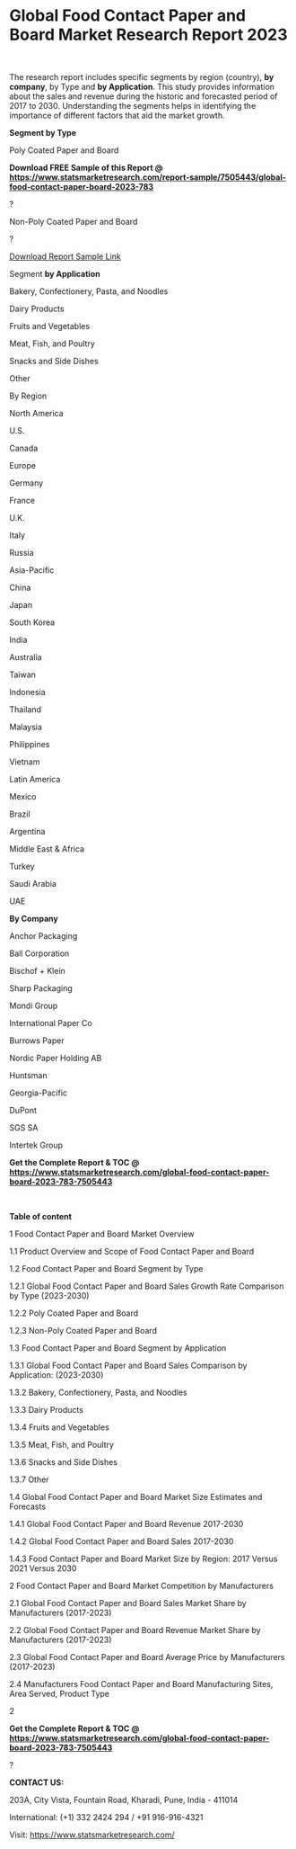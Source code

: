 <h1>Global Food Contact Paper and Board Market Research Report 2023</h1><br/><p>The research report includes specific segments by region (country), <strong>by company</strong>, by Type and <strong>by Application</strong>. This study provides information about the sales and revenue during the historic and forecasted period of 2017 to 2030. Understanding the segments helps in identifying the importance of different factors that aid the market growth.</p>
 
 
 
 <p><strong>Segment by Type</strong></p>
 
 
 
 <p>Poly Coated Paper and Board</p>
 
 
 
 <div><b>Download FREE Sample of this Report @ <a href="https://www.statsmarketresearch.com/download-free-sample/7505443/global-food-contact-paper-board-2023-783">https://www.statsmarketresearch.com/report-sample/7505443/global-food-contact-paper-board-2023-783</a></b></div>
 
 
 
 <p>? </p>
 
 
 
 <p>Non-Poly Coated Paper and Board</p>
 
 
 
 <p>? </p>
 
 
 
 <p><a href="https://www.statsmarketresearch.com/download-free-sample/7505443/global-food-contact-paper-board-2023-783">Download Report Sample Link</a></p>
 
 
 
 <p>Segment <strong>by Application</strong></p>
 
 
 
 <p>Bakery, Confectionery, Pasta, and Noodles</p>
 
 
 
 <p>Dairy Products</p>
 
 
 
 <p>Fruits and Vegetables</p>
 
 
 
 <p>Meat, Fish, and Poultry</p>
 
 
 
 <p>Snacks and Side Dishes</p>
 
 
 
 <p>Other</p>
 
 
 
 <p>By Region</p>
 
 
 
 <p>North America</p>
 
 
 
 <p>U.S.</p>
 
 
 
 <p>Canada</p>
 
 
 
 <p>Europe</p>
 
 
 
 <p>Germany</p>
 
 
 
 <p>France</p>
 
 
 
 <p>U.K.</p>
 
 
 
 <p>Italy</p>
 
 
 
 <p>Russia</p>
 
 
 
 <p>Asia-Pacific</p>
 
 
 
 <p>China</p>
 
 
 
 <p>Japan</p>
 
 
 
 <p>South Korea</p>
 
 
 
 <p>India</p>
 
 
 
 <p>Australia</p>
 
 
 
 <p>Taiwan</p>
 
 
 
 <p>Indonesia</p>
 
 
 
 <p>Thailand</p>
 
 
 
 <p>Malaysia</p>
 
 
 
 <p>Philippines</p>
 
 
 
 <p>Vietnam</p>
 
 
 
 <p>Latin America</p>
 
 
 
 <p>Mexico</p>
 
 
 
 <p>Brazil</p>
 
 
 
 <p>Argentina</p>
 
 
 
 <p>Middle East & Africa</p>
 
 
 
 <p>Turkey</p>
 
 
 
 <p>Saudi Arabia</p>
 
 
 
 <p>UAE</p>
 
 
 
 <p><strong>By Company</strong></p>
 
 
 
 <p>Anchor Packaging</p>
 
 
 
 <p>Ball Corporation</p>
 
 
 
 <p>Bischof + Klein</p>
 
 
 
 <p>Sharp Packaging</p>
 
 
 
 <p>Mondi Group</p>
 
 
 
 <p>International Paper Co</p>
 
 
 
 <p>Burrows Paper</p>
 
 
 
 <p>Nordic Paper Holding AB</p>
 
 
 
 <p>Huntsman</p>
 
 
 
 <p>Georgia-Pacific</p>
 
 
 
 <p>DuPont</p>
 
 
 
 <p>SGS SA</p>
 
 
 
 <p>Intertek Group</p>
 
 
 
 <div><b>Get the Complete Report & TOC @ <a href="https://www.statsmarketresearch.com/global-food-contact-paper-board-2023-783-7505443">https://www.statsmarketresearch.com/global-food-contact-paper-board-2023-783-7505443</a></b></div>
 
 
 
 <p><br />
 
 <b>Table of content</b></p>
 
 
 
 <p>1 Food Contact Paper and Board Market Overview<br />
 
 1.1 Product Overview and Scope of Food Contact Paper and Board<br />
 
 1.2 Food Contact Paper and Board Segment by Type<br />
 
 1.2.1 Global Food Contact Paper and Board Sales Growth Rate Comparison by Type (2023-2030)<br />
 
 1.2.2 Poly Coated Paper and Board<br />
 
 1.2.3 Non-Poly Coated Paper and Board<br />
 
 1.3 Food Contact Paper and Board Segment by Application<br />
 
 1.3.1 Global Food Contact Paper and Board Sales Comparison by Application: (2023-2030)<br />
 
 1.3.2 Bakery, Confectionery, Pasta, and Noodles<br />
 
 1.3.3 Dairy Products<br />
 
 1.3.4 Fruits and Vegetables<br />
 
 1.3.5 Meat, Fish, and Poultry<br />
 
 1.3.6 Snacks and Side Dishes<br />
 
 1.3.7 Other<br />
 
 1.4 Global Food Contact Paper and Board Market Size Estimates and Forecasts<br />
 
 1.4.1 Global Food Contact Paper and Board Revenue 2017-2030<br />
 
 1.4.2 Global Food Contact Paper and Board Sales 2017-2030<br />
 
 1.4.3 Food Contact Paper and Board Market Size by Region: 2017 Versus 2021 Versus 2030<br />
 
 2 Food Contact Paper and Board Market Competition by Manufacturers<br />
 
 2.1 Global Food Contact Paper and Board Sales Market Share by Manufacturers (2017-2023)<br />
 
 2.2 Global Food Contact Paper and Board Revenue Market Share by Manufacturers (2017-2023)<br />
 
 2.3 Global Food Contact Paper and Board Average Price by Manufacturers (2017-2023)<br />
 
 2.4 Manufacturers Food Contact Paper and Board Manufacturing Sites, Area Served, Product Type<br />
 
 2</p>
 
 
 
 <div><b>Get the Complete Report & TOC @ <a href="https://www.statsmarketresearch.com/global-food-contact-paper-board-2023-783-7505443">https://www.statsmarketresearch.com/global-food-contact-paper-board-2023-783-7505443</a></b></div>
 
 
 
 <p>? </p>
 
 
 
 <p><b>CONTACT US:</b><br />
 
 203A, City Vista, Fountain Road, Kharadi, Pune, India - 411014<br />
 
 International: (+1) 332 2424 294 / +91 916-916-4321<br />
 
 Visit: <a href="https://www.statsmarketresearch.com/">https://www.statsmarketresearch.com/</a></p>